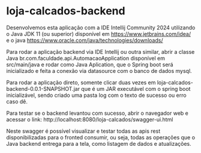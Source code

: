 # loja-calcados-backend

Desenvolvemos esta aplicação com a IDE Intellij Community 2024 utilizando o Java JDK 11 (ou superior)
disponível em https://www.jetbrains.com/idea/ e o java https://www.oracle.com/java/technologies/downloads/

Para rodar a aplicação backend via IDE Intellij ou outra similar, abrir a classe Java br.com.faculdade.api.AutomacaoApplication
disponível em src/main/java e rodar como Java Aplication, 
que o Spring boot será inicializado e feita a conexão via datasource com o banco de dados mysql.

Para rodar a aplicação direto, somente clicar duas vezes em loja-calcados-backend-0.0.1-SNAPSHOT.jar
que é um JAR executável com o spring boot inicializável, sendo criado uma pasta log com o texto de sucesso ou erro caso dê.
 
Para testar se o backend levantou com sucesso, abrir o navegador web e acessar o link:
http://localhost:8080/loja-calcados/swagger-ui.html

Neste swagger é possível visualizar e testar todas as apis rest disponibilizadas para o fronted consumir,
ou seja, todas as operações que o Java backend entrega para a tela, como listagem de dados e atualizações.